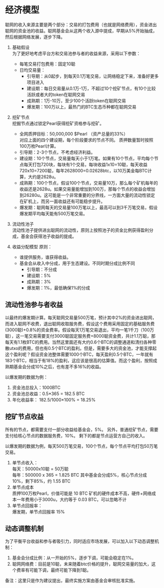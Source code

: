 经济模型
===

聪网的收入来源主要是两个部分：交易的打包费用（也就是网络费用），资金进出聪网的资金池的收益。聪网基金会从这两个收入源中提成，早期从5%开始抽成，然后根据网络发展，逐步下降。

1. 基础假设  
为了更好地考虑平台方和交易池参与者的收益来源，采用以下参数：
    * 每笔交易打包费用：固定10聪
    * 日均交易量：
        * 引导期：从0起步，到每天0.1万笔交易，让网络稳定下来，准备好更多项目进入
        * 建设期：每日交易量从0.1万-1万，不超过10个挖矿节点，有10个比较活跃或者大的token在聪网交易
        * 成熟期：1万-10万，至少100个活跃token在聪网交易
        * 爆发期：100万以上，最热门的BTC生态币种都在聪网交易


2. 挖矿节点  
挖掘节点通过锁定Pearl获得挖矿资格参与挖矿。
    * 全网质押目标：50,000,000 $Pearl （资产总量的33%）  
	对应上面的四个建设期，每个阶段要求的节点不同。
	质押数量暂时按照100万枚Pearl计算。
    * 引导期：2-3个节点，不考虑经济利益。
	* 建设期：10个节点，交易量每天小于1万笔。如果有10个节点，平均每个节点每天打包720块，每块有1个交易，每块收益1x10=10聪，每天收益720x10=7200聪，每年2628000=0.02628btc，以10万美金每BTC计算，大约是2628u。
	* 成熟期：100个节点，假设100个节点，交易量10万，那么每个矿机每年的收益还是2628u。如果交易量能增加到100万，那每个节点的收益会增加到26280u。这可能是一个非常重要的分界线，一方面大量的流动性锁定在矿机上，而另一面收益还有可能稳步提升。
    * 爆发期：聪网每天的交易量100万笔以上，最高可以到3千万笔交易，假设爆发期平均每天能有500万笔交易。

3. 流动性池子  
流动性池子提供进出聪网的流动性，原则上按照池子的资金比例获得盈利分成，基金会获得池子收益的提成。

4. 收益分配模型
原则：
    * 谁提供服务，谁获得收益。
    * 基金会从收入中分成，用于生态建设。不同时期分成比例不同
        * 引导期：不分成
        * 建设期：5%
        * 成熟期：3%
        * 爆发期：1%，最低确保1%的分成


流动性池参与者收益
---
以最终的爆发期计算。每天聪网交易量500万笔，预计其中2%的资金进出聪网，而进入聪网不收费，退出聪网收取服务费，假设这个费用采用固定的基础服务费(3000聪)+0.8%的资金费率。假设每天1万笔交易退出，平均一笔1千刀（100万聪），这一笔交易需要支付3000聪固定服务费+8000聪资金费，共计1.1万聪，那每天有1.1枚BTC的费用。当然这里面还有大约0.6个BTC的调整通道和清扫各种零散utxo的费用，但也有0.5个BTC的盈利。但是，需要多大的资金池，才能支撑起这个盈利呢？假设资金池整体需要1000个BTC，每天盈利0.5个BTC，一年就有183个BTC，相当于有18%的盈利，这应该是很高的估算值。而这个盈利，按照成熟期基金会分成10%之后，也有差不多16%的收益。

以爆发期的数据为例：  
1. 资金池总投入：1000BTC  
2. 资金池总收益：0.5*365 = 182.5 BTC  
3. 年化收益率： 182.5/1000×100% = 18.25%  


挖矿节点收益
---
所有的节点，都需要支付一部分收益给基金会，5%。
另外，普通挖矿节点，需要支付给核心节点的数据服务费，10%。
剩下的都是节点运营方自己的收入。

以爆发期的数据为例，每天500万笔交易，100个节点，每个节点平均打包50万笔交易。  
1. 单节点收入：  
每天：50000x10聪 = 50万聪  
每年：500000 x 365 = 1.825 BTC
其中基金会分成5%，核心节点分成10%，剩下85%，约 1.55 BTC  
2. 单节点成本  
质押100万枚Pearl，价值可能是 10 BTC
矿机的硬件成本不高，硬件+网络成本一年费用小于3000u，大约等于 0.03 BTC，可以忽略不计
3. 单节点回报率：  
爆发期，单节点回报率 15%  


动态调整机制
---
为了平衡平台收益和参与者吸引力，同时适应市场发展，可以加入以下动态调整机制：
1. 基金会分成比例：从一开始的5%，逐步下调，可能会稳定在1%。
2. 聪网网络费：目前是10聪，未来随着btc价格的提升，聪网交易量的加大，这个费率有可能下调，最终可能下降到1聪。


备注：这里只是作为建议提出，最终实施方案由基金会审核批准实施。
